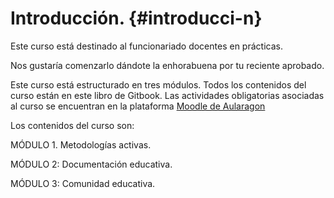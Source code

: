 # Introducción. {#introducci-n}

Este curso está destinado al funcionariado docentes en prácticas.

Nos gustaría comenzarlo dándote la enhorabuena por tu reciente aprobado.

Este curso está estructurado en tres módulos. Todos los contenidos del curso están en este libro de Gitbook. Las actividades obligatorias asociadas al curso se encuentran en la plataforma [Moodle de Aularagon](http://moodle.catedu.es/)

Los contenidos del curso son:

MÓDULO 1. Metodologías activas.

MÓDULO 2: Documentación educativa.

MÓDULO 3: Comunidad educativa.

